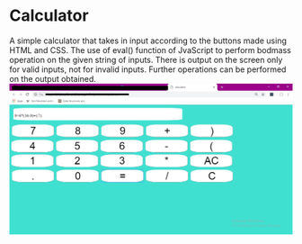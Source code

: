 # Calculator
A simple calculator that takes in input according to the buttons made using HTML and CSS. The use of eval() function of JvaScript to perform bodmass operation on the given string of inputs. There is output on the screen only for valid inputs, not for invalid inputs. Further operations can be performed on the output obtained.
![Screenshot](calci2.png)
